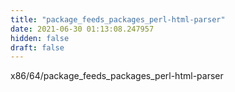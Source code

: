 ```yaml
---
title: "package_feeds_packages_perl-html-parser"
date: 2021-06-30 01:13:08.247957
hidden: false
draft: false
---
```


x86/64/package_feeds_packages_perl-html-parser

